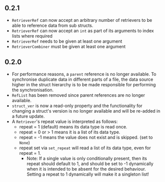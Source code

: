 ## 0.2.1

- `RetrieverRef` can now accept an arbitrary number of retrievers to be able to reference data from sub structs.
- `RetrieverRef` can now accept an `int` as part of its arguments to index lists where required
- `RetrieverRef` needs to be given at least one argument
- `RetrieverCombiner` must be given at least one argument

## 0.2.0

- For performance reasons, a `parent` reference is no longer available. To synchronise duplicate data in different parts of a file, the data source higher in the struct hierarchy is to be made responsible for performing the synchronisation.
- `RefList` has been removed since parent references are no longer available.
- `struct_ver` is now a read-only property and the functionality for changing a struct's version is no longer available and will be re-added in a future update.
- A `Retriever`'s repeat value is interpreted as follows:
  - repeat = 1 (default) means its data type is read once.
  - repeat = 0 or > 1 means it is a list of its data type.
  - repeat = -1 means the value does not exist and is skipped. (set to `None`)
  - repeat set via `set_repeat` will read a list of its data type, even for repeat = 1.
    - Note: If a single value is only conditionally present, then its repeat should default to 1, and should be set to -1 dynamically when it is intended to be absent for the desired behaviour. Setting a repeat to 1 dynamically will make it a singleton list!

